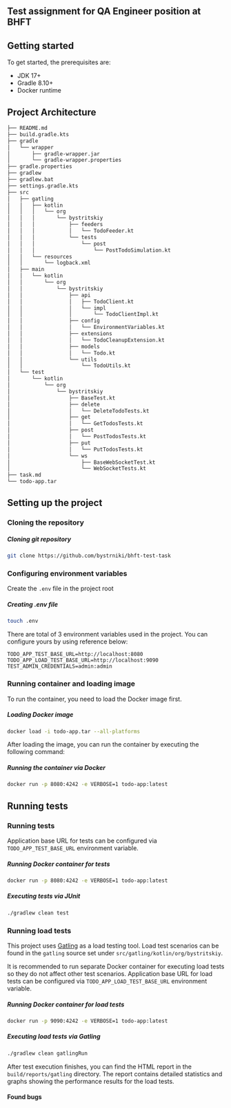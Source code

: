## Test assignment for QA Engineer position at BHFT

## Getting started
To get started, the prerequisites are:
- JDK 17+
- Gradle 8.10+
- Docker runtime

## Project Architecture



```bash
├── README.md
├── build.gradle.kts
├── gradle
│   └── wrapper
│       ├── gradle-wrapper.jar
│       └── gradle-wrapper.properties
├── gradle.properties
├── gradlew
├── gradlew.bat
├── settings.gradle.kts
├── src
│   ├── gatling
│   │   ├── kotlin
│   │   │   └── org
│   │   │       └── bystritskiy
│   │   │           ├── feeders
│   │   │           │   └── TodoFeeder.kt
│   │   │           └── tests
│   │   │               └── post
│   │   │                   └── PostTodoSimulation.kt
│   │   └── resources
│   │       └── logback.xml
│   ├── main
│   │   └── kotlin
│   │       └── org
│   │           └── bystritskiy
│   │               ├── api
│   │               │   ├── TodoClient.kt
│   │               │   └── impl
│   │               │       └── TodoClientImpl.kt
│   │               ├── config
│   │               │   └── EnvironmentVariables.kt
│   │               ├── extensions
│   │               │   └── TodoCleanupExtension.kt
│   │               ├── models
│   │               │   └── Todo.kt
│   │               └── utils
│   │                   └── TodoUtils.kt
│   └── test
│       └── kotlin
│           └── org
│               └── bystritskiy
│                   ├── BaseTest.kt
│                   ├── delete
│                   │   └── DeleteTodoTests.kt
│                   ├── get
│                   │   └── GetTodosTests.kt
│                   ├── post
│                   │   └── PostTodosTests.kt
│                   ├── put
│                   │   └── PutTodosTests.kt
│                   └── ws
│                       ├── BaseWebSocketTest.kt
│                       └── WebSocketTests.kt
├── task.md
└── todo-app.tar
```

## Setting up the project

### Cloning the repository
##### Cloning git repository
```bash
git clone https://github.com/bystrniki/bhft-test-task
```

### Configuring environment variables
Create the `.env` file in the project root 
##### Creating .env file
```bash
touch .env
```
There are total of 3 environment variables used in the project. You can configure yours by using reference below:
```
TODO_APP_TEST_BASE_URL=http://localhost:8080
TODO_APP_LOAD_TEST_BASE_URL=http://localhost:9090
TEST_ADMIN_CREDENTIALS=admin:admin
```

### Running container and loading image

To run the container, you need to load the Docker image first.
##### Loading Docker image
```bash
docker load -i todo-app.tar --all-platforms
```

After loading the image, you can run the container by executing the following command:
##### Running the container via Docker
```bash
docker run -p 8080:4242 -e VERBOSE=1 todo-app:latest
```

## Running tests

### Running tests

Application base URL for tests can be configured via `TODO_APP_TEST_BASE_URL` environment variable.

##### Running Docker container for tests
```bash
docker run -p 8080:4242 -e VERBOSE=1 todo-app:latest
```

##### Executing tests via JUnit
```bash
./gradlew clean test
```

### Running load tests

This project uses [Gatling](https://docs.gatling.io/) as a load testing tool. Load test scenarios can be found in the `gatling` source set under `src/gatling/kotlin/org/bystritskiy`.

It is recommended to run separate Docker container for executing load tests so they do not affect other test scenarios. Application base URL for load tests can be configured via `TODO_APP_LOAD_TEST_BASE_URL` environment variable.

##### Running Docker container for load tests
```bash
docker run -p 9090:4242 -e VERBOSE=1 todo-app:latest
```

##### Executing load tests via Gatling
```bash
./gradlew clean gatlingRun
```

After test execution finishes, you can find the HTML report in the `build/reports/gatling` directory. The report contains detailed statistics and graphs showing the performance results for the load tests.

#### Found bugs

